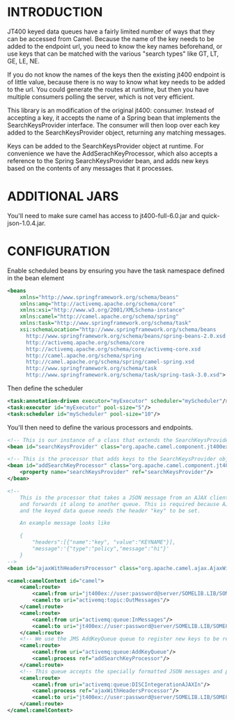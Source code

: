INTRODUCTION
============

JT400 keyed data queues have a fairly limited number of ways that they can be accessed from Camel. Because the name of
the key needs to be added to the endpoint url, you need to know the key names beforehand, or use keys that can
be matched with the various "search types" like GT, LT, GE, LE, NE.

If you do not know the names of the keys then the existing jt400 endpoint is of little value, because there is no way
to know what key needs to be added to the url. You could generate the routes at runtime, but then you have multiple
consumers polling the server, which is not very efficient.

This library is an modification of the original jt400: consumer. Instead of accepting a key, it accepts the name
of a Spring bean that implements the SearchKeysProvider interface. The consumer will then loop over each key added
to the SearchKeysProvider object, returning any matching messages.

Keys can be added to the SearchKeysProvider object at runtime. For convenience we have the AddSerachKeyProcessor,
which also accepts a reference to the Spring SearchKeysProvider bean, and adds new keys based on the contents
of any messages that it processes.

ADDITIONAL JARS
===============

You'll need to make sure camel has access to jt400-full-6.0.jar and quick-json-1.0.4.jar.

CONFIGURATION
=============
Enable scheduled beans by ensuring you have the task namespace defined in the bean element

```xml
﻿<beans
    xmlns="http://www.springframework.org/schema/beans"
    xmlns:amq="http://activemq.apache.org/schema/core"
    xmlns:xsi="http://www.w3.org/2001/XMLSchema-instance"
    xmlns:camel="http://camel.apache.org/schema/spring"
    xmlns:task="http://www.springframework.org/schema/task"
    xsi:schemaLocation="http://www.springframework.org/schema/beans
      http://www.springframework.org/schema/beans/spring-beans-2.0.xsd
      http://activemq.apache.org/schema/core
      http://activemq.apache.org/schema/core/activemq-core.xsd
      http://camel.apache.org/schema/spring
      http://camel.apache.org/schema/spring/camel-spring.xsd
      http://www.springframework.org/schema/task
      http://www.springframework.org/schema/task/spring-task-3.0.xsd">
```

Then define the scheduler

```xml
<task:annotation-driven executor="myExecutor" scheduler="myScheduler"/>
<task:executor id="myExecutor" pool-size="5"/>
<task:scheduler id="myScheduler" pool-size="10"/>
```

You'll then need to define the various processors and endpoints.

```xml
<!-- This is our instance of a class that extends the SearchKeysProvider interface -->
<bean id="searchKeysProvider" class="org.apache.camel.component.jt400ex.SearchKeysProviderImpl"/>

<!-- This is the processor that adds keys to the SearchKeysProvider object -->
<bean id="addSearchKeyProcessor" class="org.apache.camel.component.jt400ex.AddSearchKeyProcessor">
    <property name="searchKeysProvider" ref="searchKeysProvider"/>
</bean>

<!--
    This is the processor that takes a JSON message from an AJAX client, extracts the headers and message,
    and forwards it along to another queue. This is required because AJAX clients can't set headers,
    and the keyed data queue needs the header "key" to be set.

    An example message looks like

    {
        "headers":[{"name":"key", "value":"KEYNAME"}],
        "message":'{"type":"policy","message":"hi"}'
    }
-->
<bean id="ajaxWithHeadersProcessor" class="org.apache.camel.ajax.AjaxWithHeadersProcessor"/>

<camel:camelContext id="camel">
    <camel:route>
        <camel:from uri="jt400ex://user:password@server/SOMELIB.LIB/SOMEQUEUE.DTAQ?keyed=true&amp;searchKeysProvider=searchKeysProvider"/>
        <camel:to uri="activemq:topic:OutMessages"/>
    </camel:route>
    <camel:route>
        <camel:from uri="activemq:queue:InMessages"/>
        <camel:to uri="jt400ex://user:password@server/SOMELIB.LIB/SOMEQUEUE.DTAQ?keyed=true"/>
    </camel:route>
    <!-- We use the JMS AddKeyQueue queue to register new keys to be removed from the JT400 keyed data queue -->
    <camel:route>
        <camel:from uri="activemq:queue:AddKeyQueue"/>
        <camel:process ref="addSearchKeyProcessor"/>
    </camel:route>
    <!-- This queue accepts the specially formatted JSON messages and passes them along to the keyed data queue -->
    <camel:route>
        <camel:from uri="activemq:queue:DISCIntegerationAJAXIn"/>
        <camel:process ref="ajaxWithHeadersProcessor"/>
        <camel:to uri="jt400ex://user:password@server/SOMELIB.LIB/SOMEQUEUE.DTAQ?keyed=true"/>
    </camel:route>
</camel:camelContext>
```